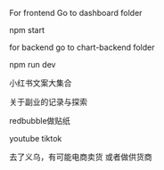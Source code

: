 For frontend Go to dashboard folder

npm start

for backend go to chart-backend folder

npm run dev



小红书文案大集合


关于副业的记录与探索

redbubble做贴纸

youtube
tiktok

去了义乌，有可能电商卖货
或者做供货商